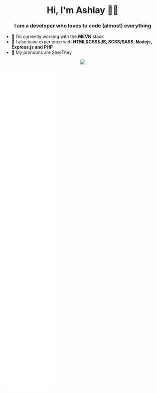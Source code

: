 <h1 align="center">Hi, I'm Ashlay 🏳️‍⚧️</h1>
<h3 align="center">I am a developer who loves to code (almost) everything</h3>

- 🌱 I’m currently working with the **MEVN** stack
- 🌷 I also have experience with **HTML&CSS&JS, SCSS/SASS, Nodejs, Express.js and PHP**
- 🚻 My pronouns are She/They
  
<p align="center">
  <img alig src="https://github-profile-trophy.vercel.app/?username=Ashlayyy&theme=dark&column=-1" />
</p>
<picture>
  <img src="/github-metrics.svg" alt="Metrics">
</picture>
